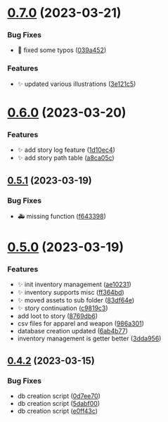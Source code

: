 # [0.7.0](https://github.com/Wivik/pyp-boy/compare/v0.6.0...v0.7.0) (2023-03-21)


### Bug Fixes

* :memo: fixed some typos ([039a452](https://github.com/Wivik/pyp-boy/commit/039a45290853efef604716b2bd446e1b46365188))


### Features

* :sparkles: updated various illustrations ([3e121c5](https://github.com/Wivik/pyp-boy/commit/3e121c51cbe694ec50ecd23735071f9706d43266))



# [0.6.0](https://github.com/Wivik/pyp-boy/compare/v0.5.1...v0.6.0) (2023-03-20)


### Features

* :sparkles: add story log feature ([1d10ec4](https://github.com/Wivik/pyp-boy/commit/1d10ec47a1737ddf520ba35014307441d8333c49))
* :sparkles: add story path table ([a8ca05c](https://github.com/Wivik/pyp-boy/commit/a8ca05c43493567cf5ee966bdbacd5af0fe759e3))



## [0.5.1](https://github.com/Wivik/pyp-boy/compare/v0.5.0...v0.5.1) (2023-03-19)


### Bug Fixes

* :ambulance: missing function ([f643398](https://github.com/Wivik/pyp-boy/commit/f643398904cf3587547ef57bab543f66e9bcd4f3))



# [0.5.0](https://github.com/Wivik/pyp-boy/compare/v0.4.2...v0.5.0) (2023-03-19)


### Features

* :sparkles: init inventory management ([ae10231](https://github.com/Wivik/pyp-boy/commit/ae102312552cf19145a8ba45ef564502b103b70f))
* :sparkles: inventory supports misc ([ff364bd](https://github.com/Wivik/pyp-boy/commit/ff364bd4d9bade463fc7df91afeef2a2de4f313d))
* :sparkles: moved assets to sub folder ([83df64e](https://github.com/Wivik/pyp-boy/commit/83df64e637b1c61f83d9f1e937762d465e8b5f84))
* :sparkles: story continuation ([c9819c3](https://github.com/Wivik/pyp-boy/commit/c9819c311b773225421c235e17b84143f9ac4d94))
* add loot to story ([8769db6](https://github.com/Wivik/pyp-boy/commit/8769db6755d7f58d3d278628184b34baedeceba3))
* csv files for apparel and weapon ([986a301](https://github.com/Wivik/pyp-boy/commit/986a3013a1caf2b2809b04a7364d8fdbd6c7f888))
* database creation updated ([6ab4b77](https://github.com/Wivik/pyp-boy/commit/6ab4b776dc7016a5963d4ea1cb389078ad048c8e))
* inventory management is getter better ([3dda956](https://github.com/Wivik/pyp-boy/commit/3dda95606d2d9d37a474ae5c3be0d358f4463fc7))



## [0.4.2](https://github.com/Wivik/pyp-boy/compare/v0.4.0...v0.4.2) (2023-03-15)


### Bug Fixes

* db creation script ([0d7ee70](https://github.com/Wivik/pyp-boy/commit/0d7ee70c5a0de924f563583f7f642f635c47cede))
* db creation script ([5dabf00](https://github.com/Wivik/pyp-boy/commit/5dabf00e9b3ac5f96b5b6947dcab51fafa64004e))
* db creation script ([e0ff43c](https://github.com/Wivik/pyp-boy/commit/e0ff43cb8f9ad5c1cac9df63478574ef2448703c))



